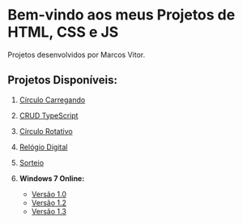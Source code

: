 # Bem-vindo aos meus Projetos de HTML, CSS e JS

Projetos desenvolvidos por Marcos Vitor.

## Projetos Disponíveis:

1. [Círculo Carregando](https://marcosvitor2005.github.io/Projetos-HTML-CSS-e-JS/CIRCULO%20CARREGADO/index.html)
   
2. [CRUD TypeScript](https://marcosvitor2005.github.io/Projetos-HTML-CSS-e-JS/CRUD%20TYPESCRIPT/index.html)
   
3. [Círculo Rotativo](https://marcosvitor2005.github.io/Projetos-HTML-CSS-e-JS/Circulo%20rotativo/index.html)
   
4. [Relógio Digital](https://marcosvitor2005.github.io/Projetos-HTML-CSS-e-JS/RELOGIO%20DIGITAL/index.html)
   
5. [Sorteio](https://marcosvitor2005.github.io/Projetos-HTML-CSS-e-JS/SORTEIO/index.html)
   
6. **Windows 7 Online:**
   - [Versão 1.0](https://marcosvitor2005.github.io/Projetos-HTML-CSS-e-JS/WINDOWS%207%20ONLINE/Windows%207%20(1.0)/index.html)
   - [Versão 1.2](https://marcosvitor2005.github.io/Projetos-HTML-CSS-e-JS/WINDOWS%207%20ONLINE/Windows%207%20(1.2)/index.html)
   - [Versão 1.3](https://marcosvitor2005.github.io/Projetos-HTML-CSS-e-JS/WINDOWS%207%20ONLINE/Windows%207%20(1.3)/index.html)
